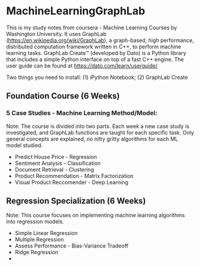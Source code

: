 # MachineLearningGraphLab

This is my study notes from coursera - Machine Learning Courses by Washington University. It uses GraphLab (https://en.wikipedia.org/wiki/GraphLab), a graph-based, high performance, distributed computation framework written in C++, to perform machine learning tasks. GraphLab Create™ (developed by Dato) is a Python library that includes a simple Python interface on top of a fast C++ engine. The user guide can be found at https://dato.com/learn/userguide/

Two things you need to install: (1) iPython Notebook; (2) GraphLab Create

## Foundation Course (6 Weeks)
### 5 Case Studies - Machine Learning Method/Model:

Note: The course is divided into two parts. Each week a new case study is investigated, and GraphLab functions are taught for each specific task. Only general concepts are explained, no nitty gritty algorithms for each ML model studied. 

* Predict House Price - Regression 
* Sentiment Analysis - Classification 
* Document Retrieval - Clustering 
* Product Recommendation - Matrix Factorization 
* Visual Product Reccomender - Deep Learning


## Regression Specialization (6 Weeks)

Note: This course focuses on implementing machine learning algorithms into regression models.

* Simple Linear Regression
* Multiple Regression
* Assess Performance - Bias-Variance Tradeoff
* Ridge Regression
* 

